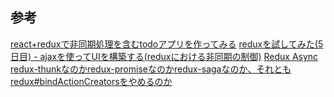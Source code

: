 ## 参考

[react+reduxで非同期処理を含むtodoアプリを作ってみる][*1]
[reduxを試してみた(5日目) - ajaxを使ってUIを構築する(reduxにおける非同期の制御)][*2]
[Redux Async][*3]
[redux-thunkなのかredux-promiseなのかredux-sagaなのか、それともredux#bindActionCreatorsをやめるのか][*4]

[*1]:http://qiita.com/halhide/items/a45c7a1d5f949596e17d
[*2]:http://qiita.com/kompiro/items/d1ffcfcba7cc34d364f0
[*3]:http://redux.js.org/docs/advanced/AsyncActions.html
[*4]:http://qiita.com/193/items/7ff650616dd8f34804f4